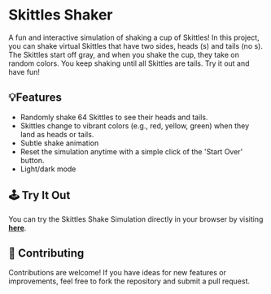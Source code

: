 # Skittles Shaker

A fun and interactive simulation of shaking a cup of Skittles! In this project, you can shake virtual Skittles that have two sides, heads (s) and tails (no s). The Skittles start off gray, and when you shake the cup, they take on random colors. You keep shaking until all Skittles are tails. Try it out and have fun!

## 💡Features

- Randomly shake 64 Skittles to see their heads and tails.
- Skittles change to vibrant colors (e.g., red, yellow, green) when they land as heads or tails.
- Subtle shake animation
- Reset the simulation anytime with a simple click of the 'Start Over' button.
- Light/dark mode

## 🕹️ Try It Out

You can try the Skittles Shake Simulation directly in your browser by visiting **[here](https://chippokiddo.github.io/skittlesshaker/)**.

## 🤝 Contributing

Contributions are welcome! If you have ideas for new features or improvements, feel free to fork the repository and submit a pull request.
